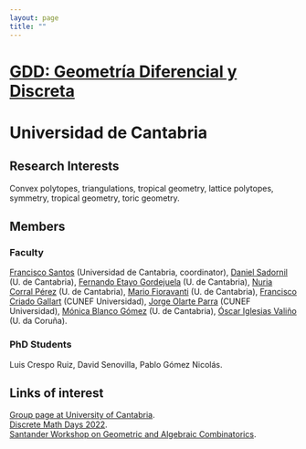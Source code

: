 ```yaml
---
layout: page
title: ""
---
```


# [GDD: Geometría Diferencial y Discreta](https://web.unican.es/portal-investigador/grupos/detalle-grupo?g=709)

# Universidad de Cantabria

## Research Interests

Convex polytopes, triangulations, tropical geometry, lattice polytopes, symmetry, tropical geometry, toric geometry.

## Members

### Faculty
[Francisco Santos](https://personales.unican.es/santosf) (Universidad de Cantabria, coordinator),
[Daniel Sadornil](https://web.unican.es/departamentos/matesco/miembros-del-departamento/personal-docente-e-investigador/profesor?pi=4F19D5B67BE13BA8&a=2024) (U. de Cantabria),
[Fernando Etayo Gordejuela](https://personales.unican.es/etayof) (U. de Cantabria),
[Nuria Corral Pérez](https://personales.unican.es/corralp) (U. de Cantabria),
[Mario Fioravanti](https://personales.unican.es/fioravam) (U. de Cantabria),
[Francisco Criado Gallart](https://www.cunef.edu/claustro/criado-gallart-francisco/) (CUNEF Universidad),
[Jorge Olarte Parra](https://sites.google.com/view/jaolarte/home) (CUNEF Universidad),
[Mónica Blanco Gómez](https://web.unican.es/departamentos/matesco/miembros-del-departamento/personal-docente-e-investigador/profesor?pi=7B9A15AFBBFB0D2D&a=2023) (U. de Cantabria),
[Óscar Iglesias Valiño](https://scholar.google.es/citations?user=nT_2Y40AAAAJ&hl=es) (U. da Coruña).

### PhD Students
Luis Crespo Ruiz, David Senovilla, Pablo Gómez Nicolás.


## Links of interest

[Group page at University of Cantabria](https://web.unican.es/portal-investigador/grupos/detalle-grupo?g=709).<br/>
[Discrete Math Days 2022](https://dmd2022.unican.es).<br/>
[Santander Workshop on Geometric and Algebraic Combinatorics](https://gacsantander2024.unican.es).


